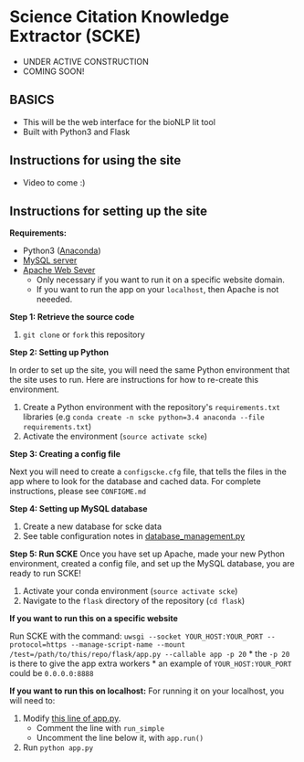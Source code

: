 # Science Citation Knowledge Extractor (SCKE)
* UNDER ACTIVE CONSTRUCTION
* COMING SOON!

## BASICS
* This will be the web interface for the bioNLP lit tool
* Built with Python3 and Flask

## Instructions for using the site
* Video to come :)

## Instructions for setting up the site

**Requirements:**

* Python3 ([Anaconda](https://www.continuum.io/))
* [MySQL server](https://www.mysql.com/)
* [Apache Web Sever](https://en.wikipedia.org/wiki/Apache_HTTP_Server)
    * Only necessary if you want to run it on a specific website domain.
    * If you want to run the app on your `localhost`, then Apache is not neeeded.

**Step 1: Retrieve the source code**

1. `git clone` or `fork` this repository

**Step 2: Setting up Python**

In order to set up the site, you will need the same Python environment that the site uses to run. Here are instructions for how to re-create this environment.

1. Create a Python environment with the repository's `requirements.txt` libraries (e.g `conda create -n scke python=3.4 anaconda --file requirements.txt`)
2. Activate the environment (`source activate scke`)

**Step 3: Creating a config file**

Next you will need to create a `configscke.cfg` file, that tells the files in the app where to look for the database and cached data. For complete instructions, please see `CONFIGME.md`

**Step 4: Setting up MySQL database**

1. Create a new database for scke data
2. See table configuration notes in [database_management.py](https://github.com/hclent/Webdev-for-bioNLP-lit-tool/blob/master/flask/database_management.py#L578)

**Step 5: Run SCKE**
Once you have set up Apache, made your new Python environment, created a config file, and set up the MySQL database, you are ready to run SCKE!

1. Activate your conda environment (`source activate scke`)
2. Navigate to the `flask` directory of the repository (`cd flask`)

**If you want to run this on a specific website**

Run SCKE with the command: `uwsgi --socket YOUR_HOST:YOUR_PORT --protocol=https --manage-script-name --mount /test=/path/to/this/repo/flask/app.py --callable app -p 20`
    * the `-p 20` is there to give the app extra workers
    * an example of `YOUR_HOST:YOUR_PORT` could be `0.0.0.0:8888`


**If you want to run this on localhost:**
For running it on your localhost, you will need to:

1. Modify [this line of app.py](https://github.com/hclent/Webdev-for-bioNLP-lit-tool/blob/master/flask/app.py#L1052).
    * Comment the line with `run_simple`
    * Uncomment the line below it, with `app.run()`
2. Run `python app.py` 